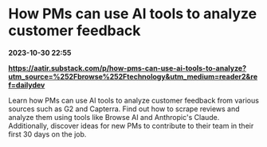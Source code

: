 # How PMs can use AI tools to analyze customer feedback

**2023-10-30 22:55**

**https://aatir.substack.com/p/how-pms-can-use-ai-tools-to-analyze?utm_source=%252Fbrowse%252Ftechnology&utm_medium=reader2&ref=dailydev**

Learn how PMs can use AI tools to analyze customer feedback from various sources such as G2 and Capterra. Find out how to scrape reviews and analyze them using tools like Browse AI and Anthropic's Claude. Additionally, discover ideas for new PMs to contribute to their team in their first 30 days on the job.